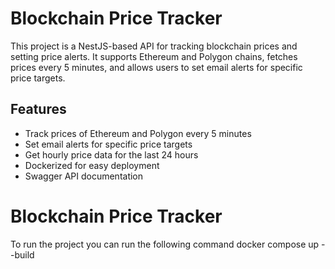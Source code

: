 # Blockchain Price Tracker

This project is a NestJS-based API for tracking blockchain prices and setting price alerts. It supports Ethereum and Polygon chains, fetches prices every 5 minutes, and allows users to set email alerts for specific price targets.

## Features

- Track prices of Ethereum and Polygon every 5 minutes
- Set email alerts for specific price targets
- Get hourly price data for the last 24 hours
- Dockerized for easy deployment
- Swagger API documentation

# Blockchain Price Tracker
To run the project you can run the following command
docker compose up --build

